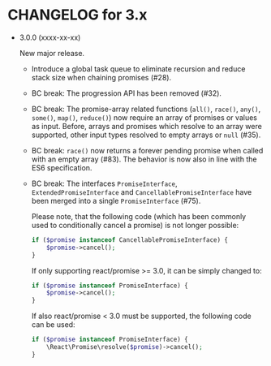 CHANGELOG for 3.x
=================

* 3.0.0 (xxxx-xx-xx)

    New major release.

    * Introduce a global task queue to eliminate recursion and reduce stack size
      when chaining promises (#28).
    * BC break: The progression API has been removed (#32).
    * BC break: The promise-array related functions (`all()`, `race()`, `any()`,
      `some()`, `map()`, `reduce()`) now require an array of promises or values
      as input. Before, arrays and promises which resolve to an array were
      supported, other input types resolved to empty arrays or `null` (#35).
    * BC break: `race()` now returns a forever pending promise when called with
      an empty array (#83).
      The behavior is now also in line with the ES6 specification.
    * BC break: The interfaces `PromiseInterface`, `ExtendedPromiseInterface`
      and `CancellablePromiseInterface` have been merged into a single
      `PromiseInterface` (#75).

      Please note, that the following code (which has been commonly used to
      conditionally cancel a promise) is not longer possible:

      ```php
      if ($promise instanceof CancellablePromiseInterface) {
          $promise->cancel();
      }
      ```

      If only supporting react/promise >= 3.0, it can be simply changed to:

      ```php
      if ($promise instanceof PromiseInterface) {
          $promise->cancel();
      }
      ```

      If also react/promise < 3.0 must be supported, the following code can be
      used:

      ```php
      if ($promise instanceof PromiseInterface) {
          \React\Promise\resolve($promise)->cancel();
      }
      ```
